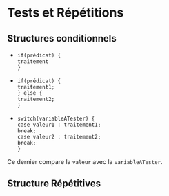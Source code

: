 ﻿# Tests et Répétitions
## Structures conditionnels

 -     if(prédicat) {
       traitement
       }

-     if(prédicat) {
      traitement1;
      } else {
      traitement2;
      }
-     switch(variableATester) {
      case valeur1 : traitement1;
      break; 
      case valeur2 : traitement2;
      break;
      }
 Ce dernier compare la `valeur` avec la `variableATester`.

## Structure Répétitives

     



